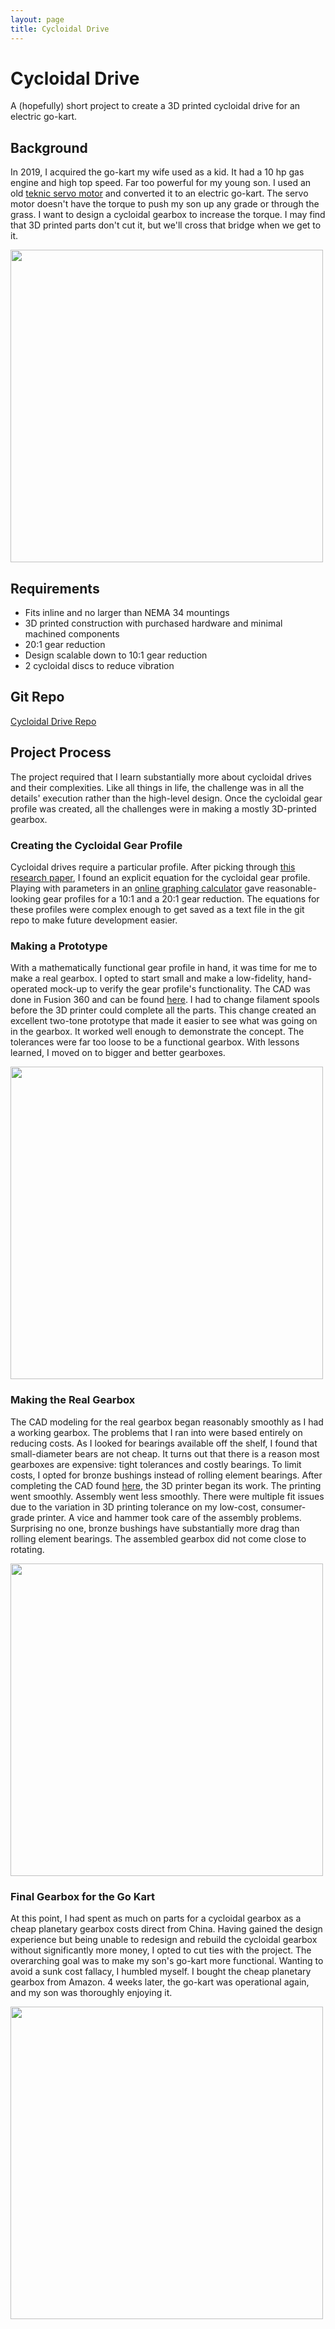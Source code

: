 ```yaml
---
layout: page
title: Cycloidal Drive
---
```

# Cycloidal Drive
A (hopefully) short project to create a 3D printed cycloidal drive for an electric go-kart.

## Background
In 2019, I acquired the go-kart my wife used as a kid.  It had a 10 hp gas engine and high top speed.  Far too powerful for my young son.  I used an old [teknic servo motor](https://www.teknic.com/model-info/CPM-MCVC-3432P-RLS/) and converted it to an electric go-kart.  The servo motor doesn't have the torque to push my son up any grade or through the grass.  I want to design a cycloidal gearbox to increase the torque.  I may find that 3D printed parts don't cut it, but we'll cross that bridge when we get to it.

<img src="../assets/img/gokart.jpg" width="500">

## Requirements
- Fits inline and no larger than NEMA 34 mountings
- 3D printed construction with purchased hardware and minimal machined components
- 20:1 gear reduction
- Design scalable down to 10:1 gear reduction
- 2 cycloidal discs to reduce vibration

## Git Repo
[Cycloidal Drive Repo](https://github.com/pburgeson/cycloidaldrive)

## Project Process
The project required that I learn substantially more about cycloidal drives and their complexities.  Like all things in life, the challenge was in all the details' execution rather than the high-level design.  Once the cycloidal gear profile was created, all the challenges were in making a mostly 3D-printed gearbox.

### Creating the Cycloidal Gear Profile
Cycloidal drives require a particular profile.  After picking through [this research paper](https://www.researchgate.net/publication/324392041_Determination_of_Real_Clearances_Between_Cycloidal_Speed_Reducer_Elements_by_the_Application_of_Heuristic_Optimization), I found an explicit equation for the cycloidal gear profile.  Playing with parameters in an [online graphing calculator](https://www.desmos.com/calculator) gave reasonable-looking gear profiles for a 10:1 and a 20:1 gear reduction.  The equations for these profiles were complex enough to get saved as a text file in the git repo to make future development easier.

### Making a Prototype
With a mathematically functional gear profile in hand, it was time for me to make a real gearbox.  I opted to start small and make a low-fidelity, hand-operated mock-up to verify the gear profile's functionality.  The CAD was done in Fusion 360 and can be found [here](https://a360.co/2CluaLq).  I had to change filament spools before the 3D printer could complete all the parts.  This change created an excellent two-tone prototype that made it easier to see what was going on in the gearbox.  It worked well enough to demonstrate the concept.  The tolerances were far too loose to be a functional gearbox.  With lessons learned, I moved on to bigger and better gearboxes.

<img src="../assets/img/gokart.jpg" width="500">

### Making the Real Gearbox
The CAD modeling for the real gearbox began reasonably smoothly as I had a working gearbox.  The problems that I ran into were based entirely on reducing costs.  As I looked for bearings available off the shelf, I found that small-diameter bears are not cheap.  It turns out that there is a reason most gearboxes are expensive: tight tolerances and costly bearings.  To limit costs, I opted for bronze bushings instead of rolling element bearings.  After completing the CAD found [here](https://a360.co/33AocBz), the 3D printer began its work.  The printing went smoothly.  Assembly went less smoothly.  There were multiple fit issues due to the variation in 3D printing tolerance on my low-cost, consumer-grade printer.  A vice and hammer took care of the assembly problems.  Surprising no one, bronze bushings have substantially more drag than rolling element bearings.  The assembled gearbox did not come close to rotating.

<img src="../assets/img/gokart.jpg" width="500">

### Final Gearbox for the Go Kart
At this point, I had spent as much on parts for a cycloidal gearbox as a cheap planetary gearbox costs direct from China.  Having gained the design experience but being unable to redesign and rebuild the cycloidal gearbox without significantly more money, I opted to cut ties with the project.  The overarching goal was to make my son's go-kart more functional.  Wanting to avoid a sunk cost fallacy, I humbled myself. I bought the cheap planetary gearbox from Amazon.  4 weeks later, the go-kart was operational again, and my son was thoroughly enjoying it.

<img src="../assets/img/gokart.jpg" width="500">
